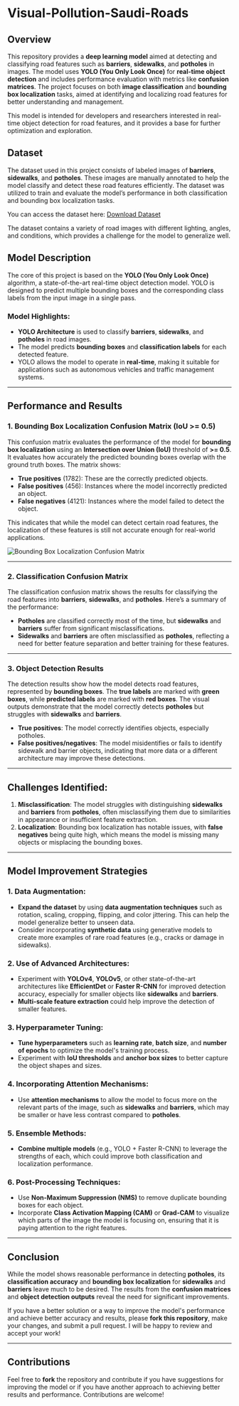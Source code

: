 # Visual-Pollution-Saudi-Roads

## Overview

This repository provides a **deep learning model** aimed at detecting and classifying road features such as **barriers**, **sidewalks**, and **potholes** in images. The model uses **YOLO (You Only Look Once)** for **real-time object detection** and includes performance evaluation with metrics like **confusion matrices**. The project focuses on both **image classification** and **bounding box localization** tasks, aimed at identifying and localizing road features for better understanding and management.

This model is intended for developers and researchers interested in real-time object detection for road features, and it provides a base for further optimization and exploration.

## Dataset

The dataset used in this project consists of labeled images of **barriers**, **sidewalks**, and **potholes**. These images are manually annotated to help the model classify and detect these road features efficiently. The dataset was utilized to train and evaluate the model’s performance in both classification and bounding box localization tasks.

You can access the dataset here:
[Download Dataset](https://drive.google.com/drive/folders/1ATozZyiM1HLTz3s9bBhkcV_F5ZcNbfIA?usp=sharing)

The dataset contains a variety of road images with different lighting, angles, and conditions, which provides a challenge for the model to generalize well.

## Model Description

The core of this project is based on the **YOLO (You Only Look Once)** algorithm, a state-of-the-art real-time object detection model. YOLO is designed to predict multiple bounding boxes and the corresponding class labels from the input image in a single pass.

### **Model Highlights:**

* **YOLO Architecture** is used to classify **barriers**, **sidewalks**, and **potholes** in road images.
* The model predicts **bounding boxes** and **classification labels** for each detected feature.
* YOLO allows the model to operate in **real-time**, making it suitable for applications such as autonomous vehicles and traffic management systems.

---

## Performance and Results

### **1. Bounding Box Localization Confusion Matrix (IoU >= 0.5)**

This confusion matrix evaluates the performance of the model for **bounding box localization** using an **Intersection over Union (IoU)** threshold of **>= 0.5**. It evaluates how accurately the predicted bounding boxes overlap with the ground truth boxes. The matrix shows:

* **True positives** (1782): These are the correctly predicted objects.
* **False positives** (456): Instances where the model incorrectly predicted an object.
* **False negatives** (4121): Instances where the model failed to detect the object.

This indicates that while the model can detect certain road features, the localization of these features is still not accurate enough for real-world applications.

![Bounding Box Localization Confusion Matrix](path_to_bounding_box_confusion_matrix.png)

---

### **2. Classification Confusion Matrix**

The classification confusion matrix shows the results for classifying the road features into **barriers**, **sidewalks**, and **potholes**. Here’s a summary of the performance:

* **Potholes** are classified correctly most of the time, but **sidewalks** and **barriers** suffer from significant misclassifications.
* **Sidewalks** and **barriers** are often misclassified as **potholes**, reflecting a need for better feature separation and better training for these features.

---

### **3. Object Detection Results**

The detection results show how the model detects road features, represented by **bounding boxes**. The **true labels** are marked with **green boxes**, while **predicted labels** are marked with **red boxes**. The visual outputs demonstrate that the model correctly detects **potholes** but struggles with **sidewalks** and **barriers**.

* **True positives**: The model correctly identifies objects, especially potholes.
* **False positives/negatives**: The model misidentifies or fails to identify sidewalk and barrier objects, indicating that more data or a different architecture may improve these detections.

---

## Challenges Identified:

1. **Misclassification**: The model struggles with distinguishing **sidewalks** and **barriers** from **potholes**, often misclassifying them due to similarities in appearance or insufficient feature extraction.
2. **Localization**: Bounding box localization has notable issues, with **false negatives** being quite high, which means the model is missing many objects or misplacing the bounding boxes.

---

## Model Improvement Strategies

### **1. Data Augmentation**:

* **Expand the dataset** by using **data augmentation techniques** such as rotation, scaling, cropping, flipping, and color jittering. This can help the model generalize better to unseen data.
* Consider incorporating **synthetic data** using generative models to create more examples of rare road features (e.g., cracks or damage in sidewalks).

### **2. Use of Advanced Architectures**:

* Experiment with **YOLOv4**, **YOLOv5**, or other state-of-the-art architectures like **EfficientDet** or **Faster R-CNN** for improved detection accuracy, especially for smaller objects like **sidewalks** and **barriers**.
* **Multi-scale feature extraction** could help improve the detection of smaller features.

### **3. Hyperparameter Tuning**:

* **Tune hyperparameters** such as **learning rate**, **batch size**, and **number of epochs** to optimize the model's training process.
* Experiment with **IoU thresholds** and **anchor box sizes** to better capture the object shapes and sizes.

### **4. Incorporating Attention Mechanisms**:

* Use **attention mechanisms** to allow the model to focus more on the relevant parts of the image, such as **sidewalks** and **barriers**, which may be smaller or have less contrast compared to **potholes**.

### **5. Ensemble Methods**:

* **Combine multiple models** (e.g., YOLO + Faster R-CNN) to leverage the strengths of each, which could improve both classification and localization performance.

### **6. Post-Processing Techniques**:

* Use **Non-Maximum Suppression (NMS)** to remove duplicate bounding boxes for each object.
* Incorporate **Class Activation Mapping (CAM)** or **Grad-CAM** to visualize which parts of the image the model is focusing on, ensuring that it is paying attention to the right features.

---

## Conclusion

While the model shows reasonable performance in detecting **potholes**, its **classification accuracy** and **bounding box localization** for **sidewalks** and **barriers** leave much to be desired. The results from the **confusion matrices** and **object detection outputs** reveal the need for significant improvements.

If you have a better solution or a way to improve the model's performance and achieve better accuracy and results, please **fork this repository**, make your changes, and submit a pull request. I will be happy to review and accept your work!

---

## Contributions

Feel free to **fork** the repository and contribute if you have suggestions for improving the model or if you have another approach to achieving better results and performance. Contributions are welcome!
